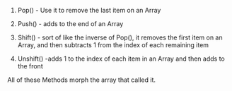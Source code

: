   1. Pop() - Use it to remove the last item on an Array  

  2. Push(<item>) - adds <item> to the end of an Array  

  3. Shift() - sort of like the inverse of Pop(), it removes the first item on an Array, and then subtracts 1 from the index of each remaining item  

  4. Unshift(<item>) -adds 1 to the index of each item in an Array and then adds <item> to the front  

  All of these Methods morph the array that called it.
